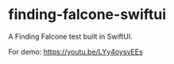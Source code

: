 # finding-falcone-swiftui
A Finding Falcone test built in SwiftUI.

For demo: https://youtu.be/LYy4oysvEEs
